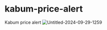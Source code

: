 # kabum-price-alert
Kabum price alert
![Untitled-2024-09-29-1259](https://github.com/user-attachments/assets/b1a17487-fe27-41e5-955f-622f06dc12e5)
